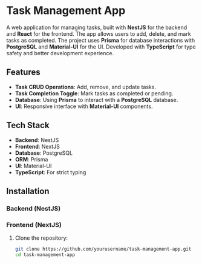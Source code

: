# Task Management App

A web application for managing tasks, built with **NestJS** for the backend and **React** for the frontend. The app allows users to add, delete, and mark tasks as completed. The project uses **Prisma** for database interactions with **PostgreSQL** and **Material-UI** for the UI. Developed with **TypeScript** for type safety and better development experience.

## Features

- **Task CRUD Operations**: Add, remove, and update tasks.
- **Task Completion Toggle**: Mark tasks as completed or pending.
- **Database**: Using **Prisma** to interact with a **PostgreSQL** database.
- **UI**: Responsive interface with **Material-UI** components.

## Tech Stack

- **Backend**: NestJS
- **Frontend**: NextJS
- **Database**: PostgreSQL
- **ORM**: Prisma
- **UI**: Material-UI
- **TypeScript**: For strict typing

## Installation

### Backend (NestJS)

### Frontend (NextJS)

1. Clone the repository:
   ```bash
   git clone https://github.com/yourusername/task-management-app.git
   cd task-management-app
   ```

